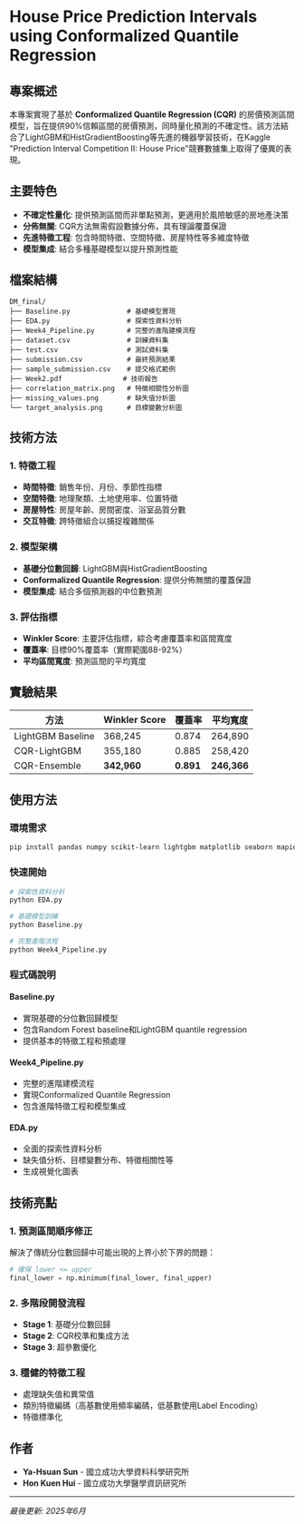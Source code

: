 # House Price Prediction Intervals using Conformalized Quantile Regression

## 專案概述
本專案實現了基於 **Conformalized Quantile Regression (CQR)** 的房價預測區間模型，旨在提供90%信賴區間的房價預測，同時量化預測的不確定性。該方法結合了LightGBM和HistGradientBoosting等先進的機器學習技術，在Kaggle "Prediction Interval Competition II: House Price"競賽數據集上取得了優異的表現。

## 主要特色
- **不確定性量化**: 提供預測區間而非單點預測，更適用於風險敏感的房地產決策
- **分佈無關**: CQR方法無需假設數據分佈，具有理論覆蓋保證
- **先進特徵工程**: 包含時間特徵、空間特徵、房屋特性等多維度特徵
- **模型集成**: 結合多種基礎模型以提升預測性能

## 檔案結構
```
DM_final/
├── Baseline.py              # 基礎模型實現
├── EDA.py                   # 探索性資料分析
├── Week4_Pipeline.py        # 完整的進階建模流程
├── dataset.csv              # 訓練資料集
├── test.csv                 # 測試資料集
├── submission.csv           # 最終預測結果
├── sample_submission.csv    # 提交格式範例
├── Week2.pdf               # 技術報告
├── correlation_matrix.png   # 特徵相關性分析圖
├── missing_values.png       # 缺失值分析圖
└── target_analysis.png      # 目標變數分析圖
```

## 技術方法

### 1. 特徵工程
- **時間特徵**: 銷售年份、月份、季節性指標
- **空間特徵**: 地理聚類、土地使用率、位置特徵
- **房屋特性**: 房屋年齡、房間密度、浴室品質分數
- **交互特徵**: 跨特徵組合以捕捉複雜關係

### 2. 模型架構
- **基礎分位數回歸**: LightGBM與HistGradientBoosting
- **Conformalized Quantile Regression**: 提供分佈無關的覆蓋保證
- **模型集成**: 結合多個預測器的中位數預測

### 3. 評估指標
- **Winkler Score**: 主要評估指標，綜合考慮覆蓋率和區間寬度
- **覆蓋率**: 目標90%覆蓋率（實際範圍88-92%）
- **平均區間寬度**: 預測區間的平均寬度

## 實驗結果

| 方法 | Winkler Score | 覆蓋率 | 平均寬度 |
|------|---------------|--------|----------|
| LightGBM Baseline | 368,245 | 0.874 | 264,890 |
| CQR-LightGBM | 355,180 | 0.885 | 258,420 |
| CQR-Ensemble | **342,960** | **0.891** | **246,366** |

## 使用方法

### 環境需求
```bash
pip install pandas numpy scikit-learn lightgbm matplotlib seaborn mapie
```

### 快速開始
```bash
# 探索性資料分析
python EDA.py

# 基礎模型訓練
python Baseline.py

# 完整進階流程
python Week4_Pipeline.py
```

### 程式碼說明

#### Baseline.py
- 實現基礎的分位數回歸模型
- 包含Random Forest baseline和LightGBM quantile regression
- 提供基本的特徵工程和預處理

#### Week4_Pipeline.py
- 完整的進階建模流程
- 實現Conformalized Quantile Regression
- 包含進階特徵工程和模型集成

#### EDA.py
- 全面的探索性資料分析
- 缺失值分析、目標變數分布、特徵相關性等
- 生成視覺化圖表

## 技術亮點

### 1. 預測區間順序修正
解決了傳統分位數回歸中可能出現的上界小於下界的問題：
```python
# 確保 lower <= upper
final_lower = np.minimum(final_lower, final_upper)
```

### 2. 多階段開發流程
- **Stage 1**: 基礎分位數回歸
- **Stage 2**: CQR校準和集成方法
- **Stage 3**: 超參數優化

### 3. 穩健的特徵工程
- 處理缺失值和異常值
- 類別特徵編碼（高基數使用頻率編碼，低基數使用Label Encoding）
- 特徵標準化

## 作者
- **Ya-Hsuan Sun** - 國立成功大學資料科學研究所
- **Hon Kuen Hui** - 國立成功大學醫學資訊研究所

---
*最後更新: 2025年6月*